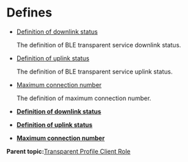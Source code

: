 # Defines

-   [Definition of downlink status](GUID-62592A27-6DC0-40EE-BAA4-F88BA9296B2E.md)

    The definition of BLE transparent service downlink status.

-   [Definition of uplink status](GUID-2851F78C-E4E0-4D18-BDD9-7DBC3E45E3D0.md)

    The definition of BLE transparent service uplink status.

-   [Maximum connection number](GUID-17311324-2111-4AC8-B0D0-F9D932319C6A.md)

    The definition of maximum connection number.


-   **[Definition of downlink status](GUID-62592A27-6DC0-40EE-BAA4-F88BA9296B2E.md)**  

-   **[Definition of uplink status](GUID-2851F78C-E4E0-4D18-BDD9-7DBC3E45E3D0.md)**  

-   **[Maximum connection number](GUID-17311324-2111-4AC8-B0D0-F9D932319C6A.md)**  


**Parent topic:**[Transparent Profile Client Role](GUID-50E51CC5-2E4A-410D-B420-0EBE3E49AD62.md)

